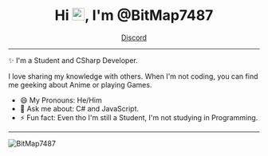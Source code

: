 <h1 align="center">Hi <img src="https://media.giphy.com/media/hvRJCLFzcasrR4ia7z/giphy.gif" width="25px">, I'm @BitMap7487</h1>
<p align="center">
  <a href="https://discord.gg/V9uPGzMYNJ">Discord</a>
</p>

---

✨ I'm a Student and CSharp Developer. 

I love sharing my knowledge with others. When I'm not coding, you can find me geeking about Anime or playing Games.

- 😄 My Pronouns: He/Him
- 💬 Ask me about: C# and JavaScript.
- ⚡ Fun fact: Even tho I'm still a Student, I'm not studying in Programming.

---

<p><img align="center" src="https://github-readme-stats.vercel.app/api?username=BitMap7487&show_icons=true&theme=dark" alt="BitMap7487" /></p>
